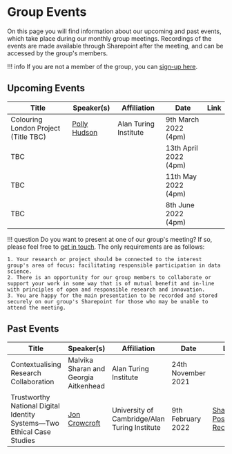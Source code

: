 # Group Events

On this page you will find information about our upcoming and past events, which take place during our monthly group meetings.
Recordings of the events are made available through Sharepoint after the meeting, and can be accessed by the group's members.

!!! info
    If you are not a member of the group, you can [sign-up here](https://forms.office.com/Pages/ResponsePage.aspx?id=p_SVQ1XklU-Knx-672OE-fR6PcyyBV1JuragBENwKPJUM0gwRTBPTjYxT0VMS0xZTk1XWE83QUQ5TyQlQCN0PWcu).

## Upcoming Events

| Title | Speaker(s) | Affiliation | Date | Link |
| --- | --- | --- | --- | --- |
| Colouring London Project (Title TBC) | [Polly Hudson](https://www.turing.ac.uk/people/researchers/polly-hudson) | Alan Turing Institute | 9th March 2022 (4pm) |     |
| TBC    |     |     | 13th April 2022 (4pm)    |     |
| TBC    |     |     | 11th May 2022 (4pm)    |     |
| TBC    |     |     | 8th June 2022 (4pm)    |     |

!!! question
    Do you want to present at one of our group's meeting? If so, please feel free to [get in touch](mailto:cburr@turing.ac.uk).
    The only requirements are as follows:
    
    1. Your research or project should be connected to the interest group's area of focus: facilitating responsible participation in data science.
    2. There is an opportunity for our group members to collaborate or support your work in some way that is of mutual benefit and in-line with principles of open and responsible research and innovation.
    3. You are happy for the main presentation to be recorded and stored securely on our group's Sharepoint for those who may be unable to attend the meeting.

## Past Events

| Title | Speaker(s) | Affiliation | Date | Link |
| --- | --- | --- | --- | --- |
| Contextualising Research Collaboration  | Malvika Sharan and Georgia Aitkenhead | Alan Turing Institute | 24th November 2021  |  |
| Trustworthy National Digital Identity Systems—Two Ethical Case Studies | [Jon Crowcroft](https://www.turing.ac.uk/people/researchers/jon-crowcroft) | University of Cambridge/Alan Turing Institute | 9th February 2022 | [Sharepoint Post and Recording](https://thealanturininstitute.sharepoint.com/sites/facilitatingresponsibleparticipationIG/SitePages/Trustworthy-Digital-Identity.aspx) |
